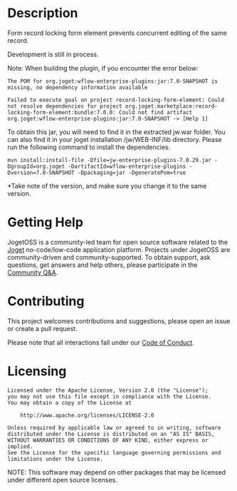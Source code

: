 # Description

Form record locking form element prevents concurrent editing of the same record.

Development is still in process.

Note: When building the plugin, if you encounter the error below: 

    The POM for org.joget:wflow-enterprise-plugins:jar:7.0-SNAPSHOT is missing, no dependency information available

    Failed to execute goal on project record-locking-form-element: Could not resolve dependencies for project org.joget.marketplace:record-locking-form-element:bundle:7.0.0: Could not find artifact org.joget:wflow-enterprise-plugins:jar:7.0-SNAPSHOT -> [Help 1]

To obtain this jar, you will need to find it in the extracted jw.war folder. You can also find it in your joget installation /jw/WEB-INF/lib directory.
Please run the following command to install the dependencies.

    mvn install:install-file -Dfile=jw-enterprise-plugins-7.0.29.jar -DgroupId=org.joget -DartifactId=wflow-enterprise-plugins -Dversion=7.0-SNAPSHOT -Dpackaging=jar -DgeneratePom=true

*Take note of the version, and make sure you change it to the same version.

# Getting Help

JogetOSS is a community-led team for open source software related to the [Joget](https://www.joget.org) no-code/low-code application platform.
Projects under JogetOSS are community-driven and community-supported.
To obtain support, ask questions, get answers and help others, please participate in the [Community Q&A](https://answers.joget.org/).

# Contributing

This project welcomes contributions and suggestions, please open an issue or create a pull request.

Please note that all interactions fall under our [Code of Conduct](https://github.com/jogetoss/repo-template/blob/main/CODE_OF_CONDUCT.md).

# Licensing

    Licensed under the Apache License, Version 2.0 (the "License");
    you may not use this file except in compliance with the License.
    You may obtain a copy of the License at

        http://www.apache.org/licenses/LICENSE-2.0

    Unless required by applicable law or agreed to in writing, software
    distributed under the License is distributed on an "AS IS" BASIS,
    WITHOUT WARRANTIES OR CONDITIONS OF ANY KIND, either express or implied.
    See the License for the specific language governing permissions and
    limitations under the License.

NOTE: This software may depend on other packages that may be licensed under different open source licenses.
